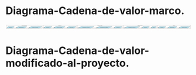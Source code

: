 # Diagrama-Cadena-de-valor-marco.

![](https://github.com/Crik845/Diagrama-Cadena-de-valor-./blob/main/graphviz.png?raw=true)

# Diagrama-Cadena-de-valor-modificado-al-proyecto.
